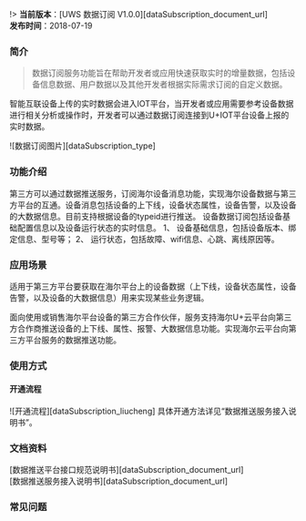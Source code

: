 !>  **当前版本**：[UWS 数据订阅 V1.0.0][dataSubscription_document_url]  
 **发布时间**：2018-07-19  

### 简介
>  数据订阅服务功能旨在帮助开发者或应用快速获取实时的增量数据，包括设备信息数据、用户数据以及其他开发者根据实际需求订阅的自定义数据。

智能互联设备上传的实时数据会进入IOT平台，当开发者或应用需要参考设备数据进行相关分析或操作时，开发者可以通过数据订阅连接到U+IOT平台设备上报的实时数据。

![数据订阅图片][dataSubscription_type]

### 功能介绍

第三方可以通过数据推送服务，订阅海尔设备消息功能，实现海尔设备数据与第三方平台的互通。设备消息包括设备的上下线，设备状态属性，设备告警，以及设备的大数据信息。目前支持根据设备的typeid进行推送。
设备数据订阅包括设备基础配置信息以及设备运行状态的实时信息。
1、	设备基础信息，包括设备版本、绑定信息、型号等；
2、	运行状态，包括故障、wifi信息、心跳、离线原因等。


### 应用场景

适用于第三方平台要获取在海尔平台上的设备数据（上下线，设备状态属性，设备告警，以及设备的大数据信息）用来实现某些业务逻辑。

面向使用或销售海尔平台设备的第三方合作伙伴，服务支持海尔U+云平台向第三方合作商推送设备的上下线、属性、报警、大数据信息功能。实现海尔云平台向第三方平台服务的数据推送功能。


### 使用方式
#### 开通流程  
![开通流程][dataSubscription_liucheng]
具体开通方法详见“数据推送服务接入说明书”。

### 文档资料

[数据推送平台接口规范说明书][dataSubscription_document_url]    
[数据推送服务接入说明书][dataSubscription_document_url]

### 常见问题


[^-^]:文本连接注释
[dataSubscription_document_url]:_document/_dataSubscription/数据推送平台接口规范说明书.pdf
[dataSubscription_document_url]:_document/_dataSubscription/数据推送服务接入说明书.pdf

[^-^]:常用图片注释
[dataSubscription_type]:_media/_dataSubscription/dataSubscription_type.png
[dataSubscription_liucheng]:_media/_dataSubscription/dataSubscription_liucheng.png

